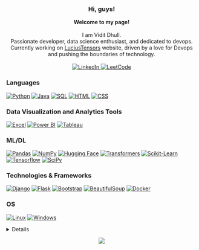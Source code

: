 <h3 align="center">Hi, guys!</h3>

<p align="center">
    <b>Welcome to my page!</b><br><br>
        I am Vidit Dhull.<br>
        Passionate developer, data science enthusiast, and dedicated to devops.<br>
        Currently working on <a href="https://luciustensors.com/">LuciusTensors</a> website, driven by a love for Devops and pushing the boundaries of technology.<br>
    <br>
    <a href="https://www.linkedin.com/in/vidit-dhull-045665236/">
        <img src="https://img.shields.io/badge/LinkedIn-blue?style=flat-square&logo=linkedin" alt="LinkedIn">
    </a>
    <a href="https://leetcode.com/user5225aS/">
        <img src="https://img.shields.io/badge/LeetCode-blue?style=flat-square&logo=LeetCode" alt="LeetCode">
    </a>
    <br>
</p>

### Languages
[![Python](https://img.shields.io/badge/python-black?style=for-the-badge&logo=python)](https://github.com/viditdhull)
[![Java](https://img.shields.io/badge/java-black?style=for-the-badge&logo=openjdk)](https://github.com/viditdhull)
[![SQL](https://img.shields.io/badge/sql-black?style=for-the-badge&logo=mysql)](https://github.com/viditdhull)
[![HTML](https://img.shields.io/badge/html-black?style=for-the-badge&logo=html5)](https://github.com/viditdhull)
[![CSS](https://img.shields.io/badge/css-black?style=for-the-badge&logo=css3)](https://github.com/viditdhull)

### Data Visualization and Analytics Tools
[![Excel](https://img.shields.io/badge/Excel-black?style=for-the-badge&logo=microsoft%20excel)](https://github.com/viditdhull)
[![Power BI](https://img.shields.io/badge/Power%20BI-black?style=for-the-badge&logo=power%20bi)](https://github.com/viditdhull)
[![Tableau](https://img.shields.io/badge/Tableau-black?style=for-the-badge&logo=tableau)](https://github.com/viditdhull)

### ML/DL
[![Pandas](https://img.shields.io/badge/pandas-black?style=for-the-badge&logo=pandas)](https://github.com/viditdhull)
[![NumPy](https://img.shields.io/badge/numpy-black?style=for-the-badge&logo=numpy)](https://github.com/viditdhull)
[![Hugging Face](https://img.shields.io/badge/Hugging%20Face-black?style=for-the-badge&logo=hugging%20face)](https://github.com/viditdhull)
[![Transformers](https://img.shields.io/badge/Transformers-black?style=for-the-badge&logo=rust)](https://github.com/viditdhull)
[![Scikit-Learn](https://img.shields.io/badge/scikit--learn-black?style=for-the-badge&logo=scikit-learn)](https://github.com/viditdhull)
[![Tensorflow](https://img.shields.io/badge/Tensorflow-black?style=for-the-badge&logo=tensorflow)](https://github.com/viditdhull)
[![SciPy](https://img.shields.io/badge/SciPy-black?style=for-the-badge&logo=scipy)](https://github.com/viditdhull)

### Technologies & Frameworks
[![Django](https://img.shields.io/badge/django-black?style=for-the-badge&logo=django)](https://github.com/viditdhull)
[![Flask](https://img.shields.io/badge/Flask-black?style=for-the-badge&logo=flask)](https://github.com/viditdhull)
[![Bootstrap](https://img.shields.io/badge/bootstrap-black?style=for-the-badge&logo=bootstrap)](https://github.com/viditdhull)
[![BeautifulSoup](https://img.shields.io/badge/beautifulsoup-black?style=for-the-badge&logo=beautifulsoup)](https://github.com/viditdhull)
[![Docker](https://img.shields.io/badge/docker-black?style=for-the-badge&logo=docker)](https://github.com/viditdhull)

### OS
[![Linux](https://img.shields.io/badge/linux-black?style=for-the-badge&logo=Linux)](https://github.com/viditdhull)
[![Windows](https://img.shields.io/badge/Windows-black?style=for-the-badge&logo=Windows)](https://github.com/viditdhull)

<details>
<p align="center">
  <a href="https://github.com/viditdhull">
    <img src="http://github-profile-summary-cards.vercel.app/api/cards/profile-details?username=viditdhull&theme=transparent" />
  </a>
  <a href="https://github.com/viditdhull">
    <img src="https://github-readme-streak-stats.herokuapp.com/?user=viditdhull&hide_border=true&card_width=338&theme=transparent" />
  </a>
  <a href="https://github.com/viditdhull">
    <img src="http://github-profile-summary-cards.vercel.app/api/cards/stats?username=viditdhull&theme=transparent" />
  </a>
</p>
</details>

<p align="center">
  <a href="https://github.com/viditdhull">
    <img src="https://komarev.com/ghpvc/?username=viditdhull&color=blue&style=flat)" />
  </a>
</p>
<!--

- 🔭 I’m currently working on ...
- 🌱 I’m currently learning ...
- 👯 I’m looking to collaborate on ...
- 🤔 I’m looking for help with ...
- 💬 Ask me about ...
- 📫 How to reach me: ...
- 😄 Pronouns: ...
- ⚡ Fun fact: ...
-->
